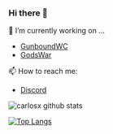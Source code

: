 ### Hi there 👋
🔭 I’m currently working on ...
- [GunboundWC](https://github.com/CarlosX/GunBoundWC)
- [GodsWar](https://github.com/CarlosX/GodsWar)

📫 How to reach me:
- [Discord](http://discord.gg/srawAN3)

![carlosx github stats](https://github-readme-stats.vercel.app/api?username=CarlosX&show_icons=true&theme=dark&count_private=true&include_all_commits=true&title_color=45cc06&icon_color=45cc06&hide=stars,contribs)

[![Top Langs](https://github-readme-stats.vercel.app/api/top-langs/?username=CarlosX)](https://github.com/anuraghazra/github-readme-stats)
<!--
Here are some ideas to get you started:

- 🔭 I’m currently working on ...
- 🌱 I’m currently learning ...
- 👯 I’m looking to collaborate on ...
- 🤔 I’m looking for help with ...
- 💬 Ask me about ...
- 📫 How to reach me: ...
- 😄 Pronouns: ...
- ⚡ Fun fact: ...
-->
